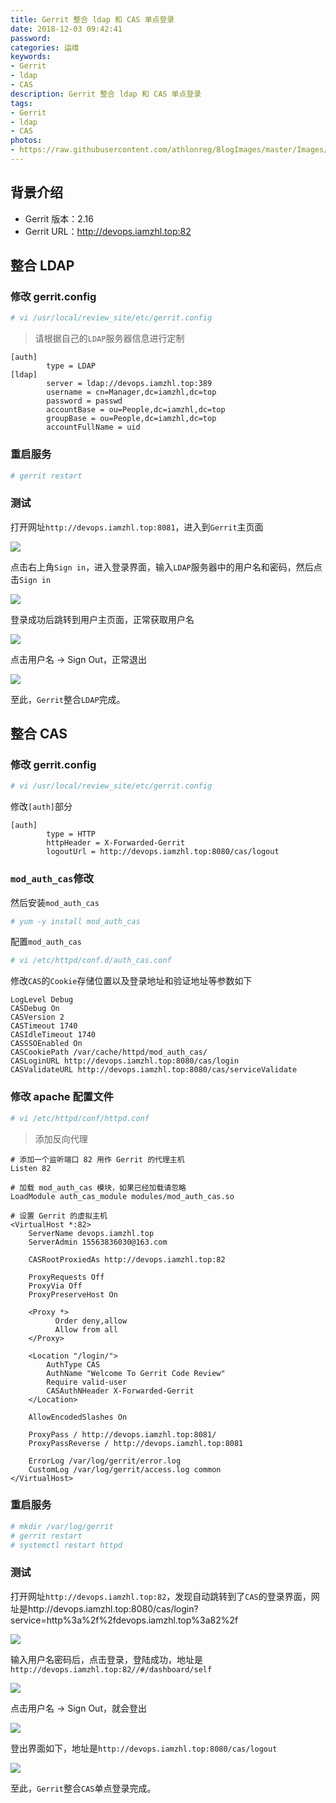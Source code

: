 ```yaml
---
title: Gerrit 整合 ldap 和 CAS 单点登录
date: 2018-12-03 09:42:41
password:
categories: 运维
keywords: 
- Gerrit
- ldap
- CAS
description: Gerrit 整合 ldap 和 CAS 单点登录
tags:
- Gerrit
- ldap
- CAS
photos: 
- https://raw.githubusercontent.com/athlonreg/BlogImages/master/Images/79/114d466e1f80823db828265ede65ee.jpg
---
```


## 背景介绍
- Gerrit 版本：2.16
- Gerrit URL：http://devops.iamzhl.top:82

## 整合 LDAP
### 修改 gerrit.config

```bash
# vi /usr/local/review_site/etc/gerrit.config
```

> 请根据自己的`LDAP`服务器信息进行定制

```properties
[auth]
        type = LDAP
[ldap]
        server = ldap://devops.iamzhl.top:389
        username = cn=Manager,dc=iamzhl,dc=top
        password = passwd
        accountBase = ou=People,dc=iamzhl,dc=top
        groupBase = ou=People,dc=iamzhl,dc=top
        accountFullName = uid
```

### 重启服务
```bash
# gerrit restart
```

### 测试
打开网址`http://devops.iamzhl.top:8081`，进入到`Gerrit`主页面

![](https://gitee.com/athlonreg/picbed/raw/master/Images/4d/42f6d16ca0cd469d5b5bd9cfb9f471.jpg)

点击右上角`Sign in`，进入登录界面，输入`LDAP`服务器中的用户名和密码，然后点击`Sign in`

![](https://gitee.com/athlonreg/picbed/raw/master/Images/5e/3a439fb1bcfae0116018eaca7dd987.jpg)

登录成功后跳转到用户主页面，正常获取用户名

![](https://gitee.com/athlonreg/picbed/raw/master/Images/3d/ea561210f011755f97aec7c4a90b59.jpg)

点击用户名 -> Sign Out，正常退出

![](https://gitee.com/athlonreg/picbed/raw/master/Images/4d/42f6d16ca0cd469d5b5bd9cfb9f471.jpg)

至此，`Gerrit`整合`LDAP`完成。

## 整合 CAS
### 修改 gerrit.config

```bash
# vi /usr/local/review_site/etc/gerrit.config
```

修改`[auth]`部分

```properties
[auth]
        type = HTTP
        httpHeader = X-Forwarded-Gerrit
        logoutUrl = http://devops.iamzhl.top:8080/cas/logout
```

### `mod_auth_cas`修改
然后安装`mod_auth_cas`

```bash
# yum -y install mod_auth_cas
```

配置`mod_auth_cas`

```bash
# vi /etc/httpd/conf.d/auth_cas.conf
```

修改`CAS`的`Cookie`存储位置以及登录地址和验证地址等参数如下

```properties
LogLevel Debug
CASDebug On
CASVersion 2
CASTimeout 1740
CASIdleTimeout 1740
CASSSOEnabled On
CASCookiePath /var/cache/httpd/mod_auth_cas/
CASLoginURL http://devops.iamzhl.top:8080/cas/login
CASValidateURL http://devops.iamzhl.top:8080/cas/serviceValidate
```

### 修改 apache 配置文件

```bash
# vi /etc/httpd/conf/httpd.conf
```

> 添加反向代理

```properties
# 添加一个监听端口 82 用作 Gerrit 的代理主机
Listen 82

# 加载 mod_auth_cas 模块，如果已经加载请忽略
LoadModule auth_cas_module modules/mod_auth_cas.so

# 设置 Gerrit 的虚拟主机
<VirtualHost *:82>
    ServerName devops.iamzhl.top
    ServerAdmin 15563836030@163.com

    CASRootProxiedAs http://devops.iamzhl.top:82

    ProxyRequests Off
    ProxyVia Off
    ProxyPreserveHost On

    <Proxy *>
          Order deny,allow
          Allow from all
    </Proxy>

    <Location "/login/">
        AuthType CAS
        AuthName "Welcome To Gerrit Code Review"
        Require valid-user
        CASAuthNHeader X-Forwarded-Gerrit
    </Location>

    AllowEncodedSlashes On

    ProxyPass / http://devops.iamzhl.top:8081/
    ProxyPassReverse / http://devops.iamzhl.top:8081

    ErrorLog /var/log/gerrit/error.log
    CustomLog /var/log/gerrit/access.log common
</VirtualHost>
```

### 重启服务
```bash
# mkdir /var/log/gerrit
# gerrit restart
# systemctl restart httpd
```

### 测试
打开网址`http://devops.iamzhl.top:82`，发现自动跳转到了`CAS`的登录界面，网址是http://devops.iamzhl.top:8080/cas/login?service=http%3a%2f%2fdevops.iamzhl.top%3a82%2f

![](https://gitee.com/athlonreg/picbed/raw/master/Images/dc/a298cbb27df3f031b6a75d41b8ae3b.jpg)

输入用户名密码后，点击登录，登陆成功，地址是`http://devops.iamzhl.top:82//#/dashboard/self`

![](https://gitee.com/athlonreg/picbed/raw/master/Images/6b/7e1c3e774f6d188f2a2a7203776be1.jpg)

点击用户名 -> Sign Out，就会登出

![](https://gitee.com/athlonreg/picbed/raw/master/Images/a2/726b245663641d5b6aaf1eef3e17bf.jpg)

登出界面如下，地址是`http://devops.iamzhl.top:8080/cas/logout`

![](https://gitee.com/athlonreg/picbed/raw/master/Images/e9/a067be6a85ec888bc9ab25bcf0d0e7.jpg)

至此，`Gerrit`整合`CAS`单点登录完成。